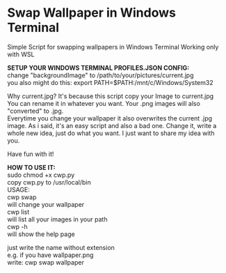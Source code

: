# Swap Wallpaper in Windows Terminal 
Simple Script for swapping wallpapers in Windows Terminal
Working only with WSL

**SETUP YOUR WINDOWS TERMINAL PROFILES.JSON CONFIG:**  
change "backgroundImage" to /path/to/your/pictures/current.jpg  
you also might do this:   export PATH=$PATH:/mnt/c/Windows/System32
   
Why current.jpg? It's because this script copy your Image to current.jpg  
You can rename it in whatever you want.
Your .png images will also "converted" to .jpg.   
Everytime you change your wallpaper it also overwrites the current .jpg image.
As i said, it's an easy script and also a bad one.
Change it, write a whole new idea, just do what you want.
I just want to share my idea with you. 

Have fun with it!
  
**HOW TO USE IT:**  
  sudo chmod +x cwp.py  
  copy cwp.py to /usr/local/bin    
  USAGE:  
  cwp swap <img>  
    will change your wallpaper  
  cwp list  
    will list all your images in your path    
  cwp -h  
    will show the help page  
  
  just write the name without extension  
  e.g. if you have wallpaper.png  
  write: cwp swap wallpaper

  
